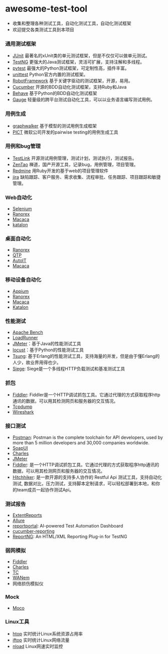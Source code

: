 # awesome-test-tool
- 收集和整理各种测试工具，自动化测试工具，自动化测试框架
- 欢迎提交各类测试工具到本项目


### 通用测试框架
- [JUnit](https://junit.org) 最著名的xUnit类的单元测试框架，但是不仅仅可以做单元测试。
- [TestNG](https://testng.org/) 更强大的Java测试框架，灵活可扩展，支持注解和多线程。
- [pytest](https://docs.pytest.org) 最强大的Python测试框架，可定制性高，插件丰富。
- [unittest](https://docs.python.org/3/library/unittest.html) Python官方内置的测试框架。
- [RobotFramework](https://robotframework.org/) 基于关键字驱动的测试框架，开源，易用。
- [Cucumber](https://cucumber.io/) 开源的BDD自动化测试框架，支持Ruby和Java
- [Behave](https://github.com/behave/behave) 基于Python的BDD自动化测试框架
- [Gauge](https://gauge.org/index.html) 轻量级的跨平台测试自动化工具，可以以业务语言编写测试用例。

### 用例生成
- [graphwalker](https://github.com/GraphWalker) 基于模型的测试用例生成框架
- [PICT]() 微软公司开发的pairwise testing的用例生成工具

### 用例和bug管理
- [TestLink](http://www.testlink.org/) 开源测试用例管理，测试计划，测试执行，测试报告。
- [ZenTao](https://www.zentao.net/) 禅道，国产开源工具，记录bug，用例管理，项目管理。
- [Redmine](http://www.redmine.org/) 用Ruby开发的基于web的项目管理软件
- [jira](https://www.atlassian.com/software/jira) 缺陷跟踪、客户服务、需求收集、流程审批、任务跟踪、项目跟踪和敏捷管理。

### Web自动化
- [Selenium]()
- [Ranorex]()
- [Macaca]()
- [katalon]()

### 桌面自动化
- [Ranorex]()
- [QTP]()
- [AutoIT]()
- [Macaca]()

### 移动设备自动化
- [Appium]()
- [Ranorex]()
- [Macaca]()
- [Katalon]()


### 性能测试
- [Apache Bench]()
- [LoadRunner]()
- [JMeter]()：基于Java的性能测试工具
- [locust]()：基于Python的性能测试工具
- [Tsung](http://tsung.erlang-projects.org/): 基于Erlang的性能测试工具，支持海量的并发，但是由于懂Erlang的人少，故业界用得也少。
- [Siege](https://www.joedog.org/): Siege是一个多线程HTTP负载测试和基准测试工具

### 抓包
- [Fiddler](): Fiddler是一个HTTP调试抓包工具。它通过代理的方式获取程序http通讯的数据，可以用其检测网页和服务器的交互情况。
- [Tcpdump]() 
- [Wireshark]()

### 接口测试
- [Postman](): Postman is the complete toolchain for API developers, used by more than 5 million developers and 30,000 companies worldwide.
- [SoapUI]()
- [Charles]()
- [JMeter]()
- [Fiddler](): 是一个HTTP调试抓包工具。它通过代理的方式获取程序http通讯的数据，可以用其检测网页和服务器的交互情况。
- [Hitchhiker](): 是一款开源的支持多人协作的 Restful Api 测试工具，支持自动化测试, 数据对比，压力测试，支持脚本定制请求，可以轻松部署到本地，和你的team成员一起协作测试Api。

### 测试报告
- [ExtentReports]()
- [Allure]()
- [reportportal](): AI-powered Test Automation Dashboard
- [cucumber-reporting]()
- [ReportNG](): An HTML/XML Reporting Plug-in for TestNG


### 弱网模拟
- [Fiddler]()
- [Charles]()
- [TC]()
- [WANem]()
- 网络损伤模拟仪

### Mock
- [Moco]()

### Linux工具
- [htop]() 实时统计Linux系统资源占用率
- [iftop]() 实时统计Linux网络流量
- [nload]() Linux网速实时监控



